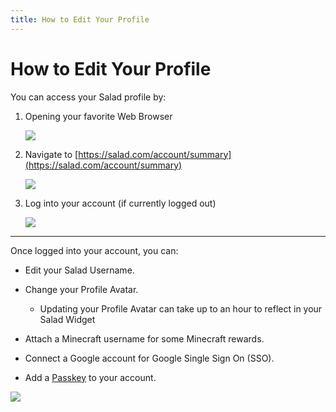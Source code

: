 ```yaml
---
title: How to Edit Your Profile
---
```


# How to Edit Your Profile

You can access your Salad profile by:

1. Opening your favorite Web Browser
   
   ![](https://s3.amazonaws.com/helpscout.net/docs/assets/615b47bfca9e0011a4434693/images/6257f2d75d0b9565e1733c66/file-BxkUDMwyJf.png)
2. Navigate to [https://salad.com/account/summary](https://salad.com/account/summary)
   
   ![](https://s3.amazonaws.com/helpscout.net/docs/assets/615b47bfca9e0011a4434693/images/6257f26d5d4a56595bbf9969/file-aqMvXJyvJC.png)
3. Log into your account (if currently logged out)
   
   ![](https://s3.amazonaws.com/helpscout.net/docs/assets/615b47bfca9e0011a4434693/images/6257f27e5d0b9565e1733c62/file-RWFzU8t3mL.png)

* * *

Once logged into your account, you can:

- Edit your Salad Username.
- Change your Profile Avatar.
  
  - Updating your Profile Avatar can take up to an hour to reflect in your Salad Widget
- Attach a Minecraft username for some Minecraft rewards.
- Connect a Google account for Google Single Sign On (SSO).
- Add a [Passkey](https://support.salad.com/article/501-salad-app-passkeys) to your account.

![](https://s3.amazonaws.com/helpscout.net/docs/assets/615b47bfca9e0011a4434693/images/6257f3ec5d0b9565e1733c6b/file-gJf9Mwtfrm.png)
